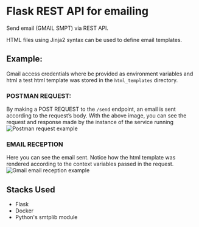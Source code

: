 # Flask REST API for emailing

Send email (GMAIL SMPT) via REST API.

HTML files using Jinja2 syntax can be used to define email templates.

## Example:
Gmail access credentials where be provided as environment variables and html a test html template was stored in the `html_templates` directory.

### POSTMAN REQUEST:
By making a POST REQUEST to the `/send` endpoint, an email is sent according to the request’s body.
With the above image, you can see the request and response made by the instance of the service running
![Postman request example](https://firebasestorage.googleapis.com/v0/b/portfolio22-38a55.appspot.com/o/postman1.png?alt=media&token=89f05a3a-0af5-4e02-bac7-bc6c16a45544)

### EMAIL RECEPTION
Here you can see the email sent. Notice how the html template was rendered according to the context variables passed in the request.
![Gmail email reception example](https://firebasestorage.googleapis.com/v0/b/portfolio22-38a55.appspot.com/o/email1.png?alt=media&token=104856b3-7122-43fb-8ad8-34e339162516)

## Stacks Used
+ Flask
+ Docker
+ Python's smtplib module
